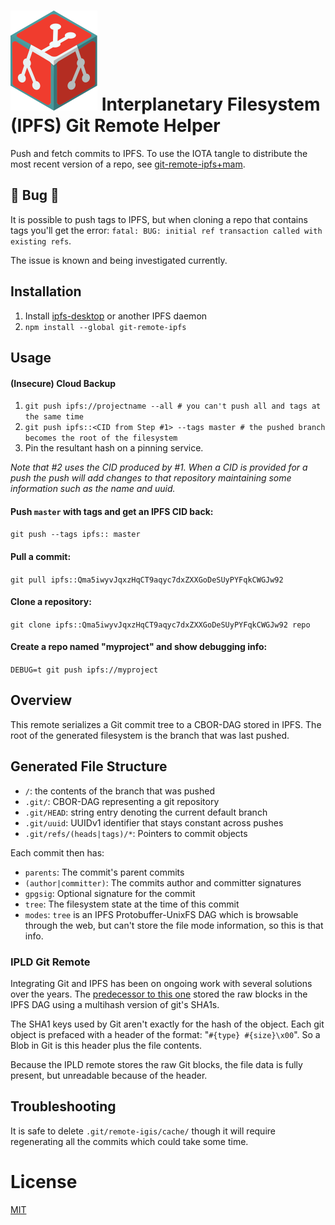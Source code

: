 # ![IGiS Logo](logo.svg) Interplanetary Filesystem (IPFS) Git Remote Helper

Push and fetch commits to IPFS. To use the IOTA tangle to distribute the most recent version of a repo, see [git-remote-ipfs+mam](https://github.com/dhappy/git-remote-ipfs-mam).

## 🐞 Bug 🐞 

It is possible to push tags to IPFS, but when cloning a repo that contains tags you'll get the error: `fatal: BUG: initial ref transaction called with existing refs`.

The issue is known and being investigated currently.

## Installation

1. Install [ipfs-desktop](//github.com/ipfs-shipyard/ipfs-desktop#install) or another IPFS daemon
2. `npm install --global git-remote-ipfs`

## Usage

#### (Insecure) Cloud Backup

1. `git push ipfs://projectname --all # you can't push all and tags at the same time`
2. `git push ipfs::<CID from Step #1> --tags master # the pushed branch becomes the root of the filesystem`
3. Pin the resultant hash on a pinning service.

_Note that #2 uses the CID produced by #1. When a CID is provided for a push the push will add changes to that repository maintaining some information such as the name and uuid._

#### Push `master` with tags and get an IPFS CID back:

`git push --tags ipfs:: master`

#### Pull a commit:

`git pull ipfs::Qma5iwyvJqxzHqCT9aqyc7dxZXXGoDeSUyPYFqkCWGJw92`

#### Clone a repository:

`git clone ipfs::Qma5iwyvJqxzHqCT9aqyc7dxZXXGoDeSUyPYFqkCWGJw92 repo`

#### Create a repo named "myproject" and show debugging info:

`DEBUG=t git push ipfs://myproject`

## Overview

This remote serializes a Git commit tree to a CBOR-DAG stored in IPFS. The root of the generated filesystem is the branch that was last pushed.

## Generated File Structure

* `/`: the contents of the branch that was pushed
* `.git/`: CBOR-DAG representing a git repository
* `.git/HEAD`: string entry denoting the current default branch
* `.git/uuid`: UUIDv1 identifier that stays constant across pushes
* `.git/refs/(heads|tags)/*`: Pointers to commit objects

Each commit then has:

* `parents`: The commit's parent commits
* `(author|committer)`: The commits author and committer signatures
* `gpgsig`: Optional signature for the commit
* `tree`: The filesystem state at the time of this commit
* `modes`: `tree` is an IPFS Protobuffer-UnixFS DAG which is browsable through the web, but can't store the file mode information, so this is that info.

### IPLD Git Remote

Integrating Git and IPFS has been on ongoing work with several solutions over the years. The [predecessor to this one](//github.com/ipfs-shipyard/git-remote-ipld) stored the raw blocks in the IPFS DAG using a multihash version of git's SHA1s.

The SHA1 keys used by Git aren't exactly for the hash of the object. Each git object is prefaced with a header of the format: "`#{type} #{size}\x00`". So a Blob in Git is this header plus the file contents.

Because the IPLD remote stores the raw Git blocks, the file data is fully present, but unreadable because of the header.

## Troubleshooting

It is safe to delete `.git/remote-igis/cache/` though it will require regenerating all the commits which could take some time.

# License
[MIT](LISENCE)
